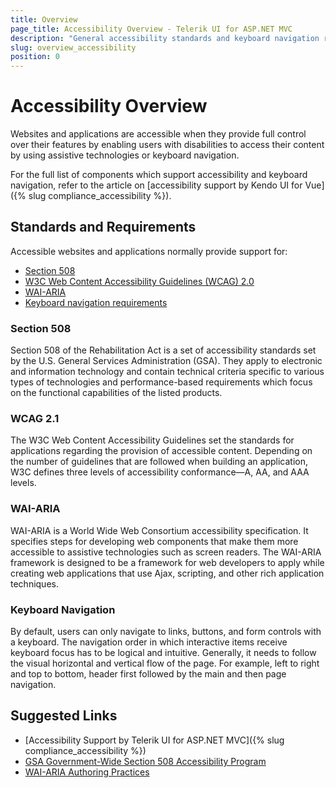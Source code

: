 ```yaml
---
title: Overview
page_title: Accessibility Overview - Telerik UI for ASP.NET MVC
description: "General accessibility standards and keyboard navigation requirements for web applications and their support by Telerik UI for ASP.NET MVC."
slug: overview_accessibility
position: 0
---
```


# Accessibility Overview

Websites and applications are accessible when they provide full control over their features by enabling users with disabilities to access their content by using assistive technologies or keyboard navigation.

For the full list of components which support accessibility and keyboard navigation, refer to the article on [accessibility support by Kendo UI for Vue]({% slug compliance_accessibility %}).

## Standards and Requirements

Accessible websites and applications normally provide support for:

* [Section 508](#toc-section-508)
* [W3C Web Content Accessibility Guidelines (WCAG) 2.0](#toc-wcag-20)
* [WAI-ARIA](#toc-wai-aria)
* [Keyboard navigation requirements](#toc-keyboard-navigation)

### Section 508

Section 508 of the Rehabilitation Act is a set of accessibility standards set by the U.S. General Services Administration (GSA). They apply to electronic and information technology and contain technical criteria specific to various types of technologies and performance-based requirements which focus on the functional capabilities of the listed products.

### WCAG 2.1

The W3C Web Content Accessibility Guidelines set the standards for applications regarding the provision of accessible content. Depending on the number of guidelines that are followed when building an application, W3C defines three levels of accessibility conformance&mdash;A, AA, and AAA levels.

### WAI-ARIA

WAI-ARIA is a World Wide Web Consortium accessibility specification. It specifies steps for developing web components that make them more accessible to assistive technologies such as screen readers. The WAI-ARIA framework is designed to be a framework for web developers to apply while creating web applications that use Ajax, scripting, and other rich application techniques.

### Keyboard Navigation

By default, users can only navigate to links, buttons, and form controls with a keyboard. The navigation order in which interactive items receive keyboard focus has to be logical and intuitive. Generally, it needs to follow the visual horizontal and vertical flow of the page. For example, left to right and top to bottom, header first followed by the main and then page navigation.

## Suggested Links

* [Accessibility Support by Telerik UI for ASP.NET MVC]({% slug compliance_accessibility %})
* [GSA Government-Wide Section 508 Accessibility Program](https://www.access-board.gov/the-board/laws/rehabilitation-act-of-1973#508)
* [WAI-ARIA Authoring Practices](https://www.w3.org/TR/wai-aria-practices/)